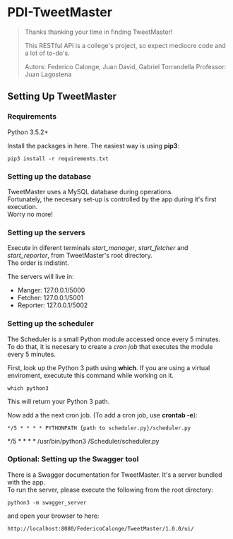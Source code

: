 # PDI-TweetMaster

>Thanks thanking your time in finding TweetMaster!
>
>This RESTful API is a college's project, so expect mediocre code and a lot of to-do's.
>
>Autors: Federico Calonge, Juan David, Gabriel Torrandella
>Professor: Juan Lagostena

## Setting Up TweetMaster

### Requirements

Python 3.5.2+

Install the packages in here. The easiest way is using **pip3**:

```
pip3 install -r requirements.txt
```

### Setting up the database

TweetMaster uses a MySQL database during operations.  
Fortunately, the necesary set-up is controlled by the app during it's first execution.  
Worry no more!

### Setting up the servers

Execute in diferent terminals _start_manager_, _start_fetcher_ and _start_reporter_, from TweetMaster's root directory.  
The order is indistint.

The servers will live in:  
 * Manger:   127.0.0.1/5000
 * Fetcher:  127.0.0.1/5001
 * Reporter: 127.0.0.1/5002
 
### Setting up the scheduler

The Scheduler is a small Python module accessed once every 5 minutes.  
To do that, it is necesary to create a _cron job_ that executes the module every 5 minutes.

First, look up the Python 3 path using **which**. If you are using a virtual enviroment, executute this command while working on it.  
```
which python3
```
This will return your Python 3 path.

Now add a the next cron job. (To add a cron job, use **crontab -e**):  
```
*/5 * * * * PYTHONPATH {path to scheduler.py}/scheduler.py
```
*/5 * * * * /usr/bin/python3 /Scheduler/scheduler.py 

### Optional: Setting up the Swagger tool

There is a Swagger documentation for TweetMaster. It's a server bundled with the app.  
To run the server, please execute the following from the root directory:

```
python3 -m swagger_server
```

and open your browser to here:

```
http://localhost:8080/FedericoCalonge/TweetMaster/1.0.0/ui/
